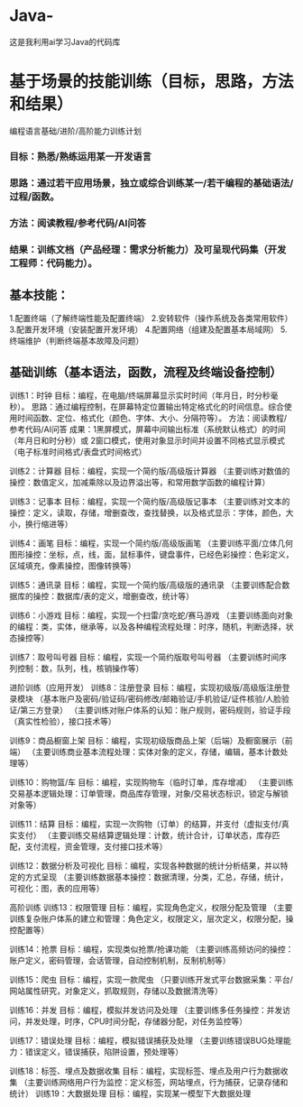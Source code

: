 # Java-
这是我利用ai学习Java的代码库

# 基于场景的技能训练（目标，思路，方法和结果）
编程语言基础/进阶/高阶能力训练计划
### 目标：熟悉/熟练运用某一开发语言
### 思路：通过若干应用场景，独立或综合训练某一/若干编程的基础语法/过程/函数。
### 方法：阅读教程/参考代码/AI问答
### 结果：训练文档（产品经理：需求分析能力）及可呈现代码集（开发工程师：代码能力）。

## 基本技能：
1.配置终端（了解终端性能及配置终端）
2.安转软件（操作系统及各类常用软件）
3.配置开发环境（安装配置开发环境）
4.配置网络（组建及配置基本局域网）
5.终端维护（判断终端基本故障及问题）

## 基础训练（基本语法，函数，流程及终端设备控制）

训练1：时钟
目标：编程，在电脑/终端屏幕显示实时时间（年月日，时分秒毫秒）。
思路：通过编程控制，在屏幕特定位置输出特定格式化的时间信息。综合使用时间函数、定位、格式化（颜色、字体、大小、分隔符等）。
方法：阅读教程/参考代码/AI问答
成果：1黑屏模式，屏幕中间输出标准（系统默认格式）的时间（年月日和时分秒）或 2窗口模式，使用对象显示时间并设置不同格式显示模式（电子标准时间格式/表盘式时间格式）

训练2：计算器
目标：编程，实现一个简约版/高级版计算器
（主要训练对数值的操控：数值定义，加减乘除以及边界溢出等，和常用数学函数的编程计算）

训练3：记事本
目标：编程，实现一个简约版/高级版记事本
（主要训练对文本的操控：定义，读取，存储，增删查改，查找替换，以及格式显示：字体，颜色，大小，换行缩进等）

训练4：画笔
目标：编程，实现一个简约版/高级版画笔
（主要训练平面/立体几何图形操控：坐标，点，线，面，鼠标事件，键盘事件，已经色彩操控：色彩定义，区域填充，像素操控，图像转换等）

训练5：通讯录
目标：编程，实现一个简约版/高级版的通讯录
（主要训练配合数据库的操控：数据库/表的定义，增删查改，统计等）

训练6：小游戏
目标：编程，实现一个扫雷/贪吃蛇/赛马游戏
（主要训练面向对象的编程：类，实体，继承等，以及各种编程流程处理：时序，随机，判断选择，状态操控等）

训练7：取号叫号器
目标：编程，实现一个简约版取号叫号器
（主要训练时间序列控制：数，队列，栈，核销操作等）


进阶训练（应用开发）
训练8：注册登录
目标：编程，实现初级版/高级版注册登录模块
（基本账户及密码/验证码/密码修改/邮箱验证/手机验证/证件核验/人脸验证/第三方登录）
（主要训练对账户体系的认知：账户规则，密码规则，验证手段（真实性检验），接口技术等）

训练9：商品橱窗上架
目标：编程，实现初级版商品上架（后端）及橱窗展示（前端）
（主要训练商业基本流程处理：实体对象的定义，存储，编辑，基本计数处理等）

训练10：购物篮/车
目标：编程，实现购物车（临时订单，库存增减）
（主要训练交易基本逻辑处理：订单管理，商品库存管理，对象/交易状态标识，锁定与解锁对象等）

训练11：结算
目标：编程，实现一次购物（订单）的结算，并支付（虚拟支付/真实支付）
（主要训练交易结算逻辑处理：计数，统计合计，订单状态，库存匹配，支付流程，资金管理，支付接口技术等）

训练12：数据分析及可视化
目标：编程，实现各种数据的统计分析结果，并以特定的方式呈现
（主要训练数据基本操控：数据清理，分类，汇总，存储，统计，可视化：图，表的应用等）

高阶训练
训练13：权限管理
目标：编程，实现角色定义，权限分配及管理
（主要训练复杂账户体系的建立和管理：角色定义，权限定义，层次定义，权限分配，操控配置等）

训练14：抢票
目标：编程，实现类似抢票/抢课功能
（主要训练高频访问的操控：账户定义，密码管理，会话管理，自动控制机制，反制机制等）

训练15：爬虫
目标：编程，实现一款爬虫
（只要训练开发式平台数据采集：平台/网站属性研究，对象定义，抓取规则，存储以及数据清洗等）

训练16：并发
目标：编程，模拟并发访问及处理
（主要训练多任务操控：并发访问，并发处理，时序，CPU时间分配，存储器分配，对任务监控等）

训练17：错误处理
目标：编程，模拟错误捕获及处理
（主要训练错误BUG处理能力：错误定义，错误捕获，陷阱设置，预处理等）

训练18：标签、埋点及数据收集
目标：编程，实现标签、埋点及用户行为数据收集
（主要训练网络用户行为监控：定义标签，网站埋点，行为捕获，记录存储和统计）
训练19：大数据处理
目标：编程，实现某一模型下大数据处理
